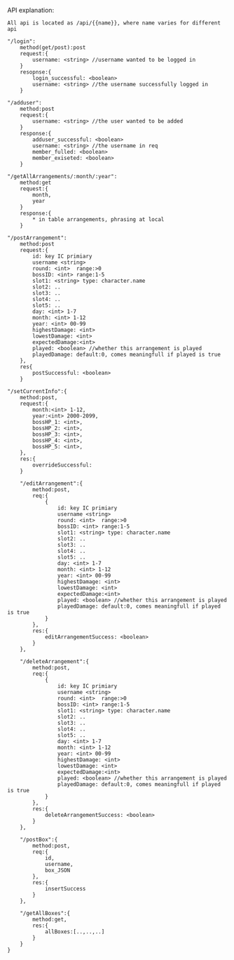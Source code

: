 API explanation:

    All api is located as /api/{{name}}, where name varies for different api

    "/login":
        method(get/post):post
        request:{
            username: <string> //username wanted to be logged in
        }
        resopnse:{
            login_successful: <boolean>
            username: <string> //the username successfully logged in 
        }
    
    "/adduser":
        method:post
        request:{
            username: <string> //the user wanted to be added
        }
        response:{
            adduser_successful: <boolean>
            username: <string> //the username in req
            member_fulled: <boolean>
            member_exiseted: <boolean>
        }

    "/getAllArrangements/:month/:year":
        method:get
        request:{
            month,
            year
        }
        response:{
            * in table arrangements, phrasing at local
        }

    "/postArrangement":
        method:post
        request:{
            id: key IC primiary
            username <string>
            round: <int>  range:>0
            bossID: <int> range:1-5
            slot1: <string> type: character.name
            slot2: ..
            slot3: ..
            slot4: ..
            slot5: ..
            day: <int> 1-7
            month: <int> 1-12
            year: <int> 00-99
            highestDamage: <int>
            lowestDamage: <int>
            expectedDamage:<int>
            played: <boolean> //whether this arrangement is played
            playedDamage: default:0, comes meaningfull if played is true
        },
        res{
            postSuccessful: <boolean>
        }

    "/setCurrentInfo":{
        method:post,
        request:{
            month:<int> 1-12,
            year:<int> 2000-2099,
            bossHP_1: <int>,
            bossHP_2: <int>,
            bossHP_3: <int>,
            bossHP_4: <int>,
            bossHP_5: <int>,
        },
        res:{
            overrideSuccessful:
        }

        "/editArrangement":{
            method:post,
            req:{
                {
                    id: key IC primiary
                    username <string>
                    round: <int>  range:>0
                    bossID: <int> range:1-5
                    slot1: <string> type: character.name
                    slot2: ..
                    slot3: ..
                    slot4: ..
                    slot5: ..
                    day: <int> 1-7
                    month: <int> 1-12
                    year: <int> 00-99
                    highestDamage: <int>
                    lowestDamage: <int>
                    expectedDamage:<int>
                    played: <boolean> //whether this arrangement is played
                    playedDamage: default:0, comes meaningfull if played is true
                }
            },
            res:{
                editArrangementSuccess: <boolean>
            }
        },

        "/deleteArrangement":{
            method:post,
            req:{
                {
                    id: key IC primiary
                    username <string>
                    round: <int>  range:>0
                    bossID: <int> range:1-5
                    slot1: <string> type: character.name
                    slot2: ..
                    slot3: ..
                    slot4: ..
                    slot5: ..
                    day: <int> 1-7
                    month: <int> 1-12
                    year: <int> 00-99
                    highestDamage: <int>
                    lowestDamage: <int>
                    expectedDamage:<int>
                    played: <boolean> //whether this arrangement is played
                    playedDamage: default:0, comes meaningfull if played is true
                }
            },
            res:{
                deleteArrangementSuccess: <boolean>
            }
        },

        "/postBox":{
            method:post,
            req:{
                id,
                username,
                box_JSON
            },
            res:{
                insertSuccess
            }
        },

        "/getAllBoxes":{
            method:get,
            res:{
                allBoxes:[..,..,..]
            }
        }
    }